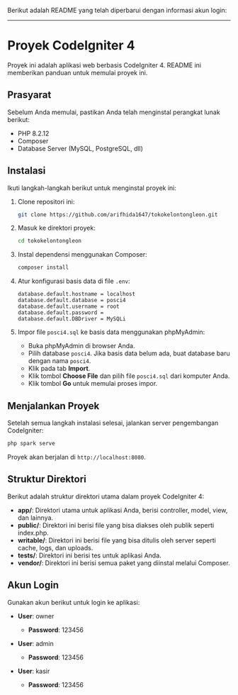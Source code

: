 Berikut adalah README yang telah diperbarui dengan informasi akun login:

---

# Proyek CodeIgniter 4

Proyek ini adalah aplikasi web berbasis CodeIgniter 4. README ini memberikan panduan untuk memulai proyek ini.

## Prasyarat

Sebelum Anda memulai, pastikan Anda telah menginstal perangkat lunak berikut:

- PHP 8.2.12
- Composer
- Database Server (MySQL, PostgreSQL, dll)

## Instalasi

Ikuti langkah-langkah berikut untuk menginstal proyek ini:

1. Clone repositori ini:

    ```bash
    git clone https://github.com/arifhida1647/tokokelontongleon.git
    ```
    
2. Masuk ke direktori proyek:

    ```bash
    cd tokokelontongleon
    ```

3. Instal dependensi menggunakan Composer:

    ```bash
    composer install
    ```

4. Atur konfigurasi basis data di file `.env`:

    ```env
    database.default.hostname = localhost
    database.default.database = posci4
    database.default.username = root
    database.default.password = 
    database.default.DBDriver = MySQLi
    ```

5. Impor file `posci4.sql` ke basis data menggunakan phpMyAdmin:

    - Buka phpMyAdmin di browser Anda.
    - Pilih database `posci4`. Jika basis data belum ada, buat database baru dengan nama `posci4`.
    - Klik pada tab **Import**.
    - Klik tombol **Choose File** dan pilih file `posci4.sql` dari komputer Anda.
    - Klik tombol **Go** untuk memulai proses impor.

## Menjalankan Proyek

Setelah semua langkah instalasi selesai, jalankan server pengembangan CodeIgniter:

```bash
php spark serve
```

Proyek akan berjalan di `http://localhost:8080`.

## Struktur Direktori

Berikut adalah struktur direktori utama dalam proyek CodeIgniter 4:

- **app/**: Direktori utama untuk aplikasi Anda, berisi controller, model, view, dan lainnya.
- **public/**: Direktori ini berisi file yang bisa diakses oleh publik seperti index.php.
- **writable/**: Direktori ini berisi file yang bisa ditulis oleh server seperti cache, logs, dan uploads.
- **tests/**: Direktori ini berisi tes untuk aplikasi Anda.
- **vendor/**: Direktori ini berisi semua paket yang diinstal melalui Composer.

## Akun Login

Gunakan akun berikut untuk login ke aplikasi:

- **User**: owner
  - **Password**: 123456

- **User**: admin
  - **Password**: 123456

- **User**: kasir
  - **Password**: 123456
